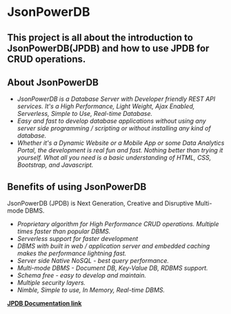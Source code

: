 # JsonPowerDB

## This project is all about the introduction to JsonPowerDB(JPDB) and how to use JPDB for CRUD operations.

## About JsonPowerDB
  - _JsonPowerDB is a Database Server with Developer friendly REST API services. It's a High Performance, Light Weight, Ajax Enabled, Serverless, Simple to Use, Real-time Database._
  - _Easy and fast to develop database applications without using any server side programming / scripting or without installing any kind of database._
  - _Whether it's a Dynamic Website or a Mobile App or some Data Analytics Portal, the development is real fun and fast. Nothing better than trying it yourself. What all you need is a basic understanding of HTML, CSS, Bootstrap, and Javascript._

## Benefits of using JsonPowerDB
JsonPowerDB (JPDB) is Next Generation, Creative and Disruptive Multi-mode DBMS.
- _Proprietary algorithm for High Performance CRUD operations. Multiple times faster than popular DBMS._
- _Serverless support for faster development_
- _DBMS with built in web / application server and embedded caching makes the performance lightning fast._
- _Server side Native NoSQL - best query performance._
- _Multi-mode DBMS - Document DB, Key-Value DB, RDBMS support._
- _Schema free - easy to develop and maintain._
- _Multiple security layers._
- _Nimble, Simple to use, In Memory, Real-time DBMS._

[**JPDB Documentation link**](https://login2explore.com/jpdb/docs.html)


  
